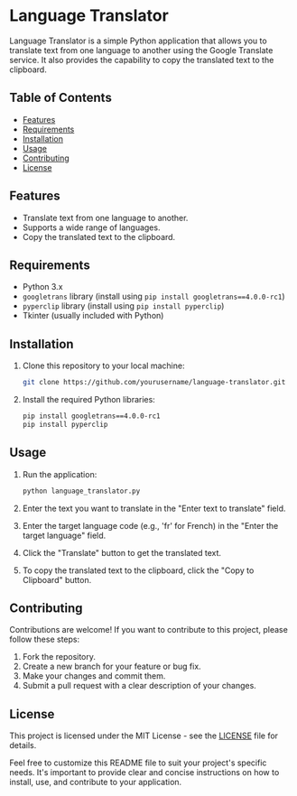 # Language Translator

Language Translator is a simple Python application that allows you to translate text from one language to another using the Google Translate service. It also provides the capability to copy the translated text to the clipboard.

## Table of Contents

- [Features](#features)
- [Requirements](#requirements)
- [Installation](#installation)
- [Usage](#usage)
- [Contributing](#contributing)
- [License](#license)

## Features

- Translate text from one language to another.
- Supports a wide range of languages.
- Copy the translated text to the clipboard.

## Requirements

- Python 3.x
- `googletrans` library (install using `pip install googletrans==4.0.0-rc1`)
- `pyperclip` library (install using `pip install pyperclip`)
- Tkinter (usually included with Python)

## Installation

1. Clone this repository to your local machine:

   ```bash
   git clone https://github.com/yourusername/language-translator.git
   ```

2. Install the required Python libraries:

   ```bash
   pip install googletrans==4.0.0-rc1
   pip install pyperclip
   ```

## Usage

1. Run the application:

   ```bash
   python language_translator.py
   ```

2. Enter the text you want to translate in the "Enter text to translate" field.

3. Enter the target language code (e.g., 'fr' for French) in the "Enter the target language" field.

4. Click the "Translate" button to get the translated text.

5. To copy the translated text to the clipboard, click the "Copy to Clipboard" button.

## Contributing

Contributions are welcome! If you want to contribute to this project, please follow these steps:

1. Fork the repository.
2. Create a new branch for your feature or bug fix.
3. Make your changes and commit them.
4. Submit a pull request with a clear description of your changes.

## License

This project is licensed under the MIT License - see the [LICENSE](LICENSE) file for details.

Feel free to customize this README file to suit your project's specific needs. It's important to provide clear and concise instructions on how to install, use, and contribute to your application.
